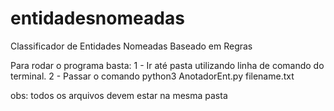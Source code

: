 # entidadesnomeadas
Classificador de Entidades Nomeadas Baseado em Regras

Para rodar o programa basta:
1 - Ir até pasta utilizando linha de comando do terminal.
2 - Passar o comando python3 AnotadorEnt.py filename.txt

obs: todos os arquivos devem estar na mesma pasta
